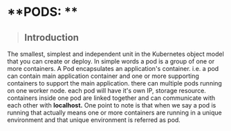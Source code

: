 # **PODS: **

> ## **Introduction**
The smallest, simplest and independent unit in the Kubernetes object model that you can create or deploy. In simple words a pod is a group of one or more containers. A Pod encapsulates an application's container. i.e. a pod can contain main application container and one or more supporting containers to support the main application. there can multiple pods running on one worker node. each pod will have it's own IP, storage resource. containers inside one pod are linked together and can communicate with each other with **localhost.** One point to note is that when we say a pod is running that actually means one or more containers  are running in a unique environment and that unique environment is referred as pod.
